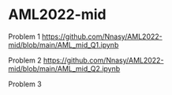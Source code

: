 # AML2022-mid

Problem 1
https://github.com/Nnasy/AML2022-mid/blob/main/AML_mid_Q1.ipynb

Problem 2
https://github.com/Nnasy/AML2022-mid/blob/main/AML_mid_Q2.ipynb

Problem 3
